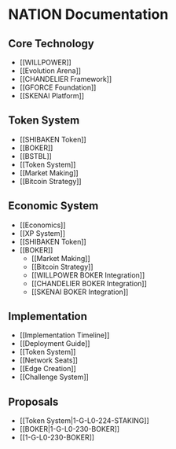 # NATION Documentation

## Core Technology
* [[WILLPOWER]]
* [[Evolution Arena]]
* [[CHANDELIER Framework]]
* [[GFORCE Foundation]]
* [[SKENAI Platform]]

## Token System
* [[SHIBAKEN Token]]
* [[BOKER]]
* [[BSTBL]]
* [[Token System]]
* [[Market Making]]
* [[Bitcoin Strategy]]

## Economic System
* [[Economics]]
* [[XP System]]
* [[SHIBAKEN Token]]
* [[BOKER]]
  * [[Market Making]]
  * [[Bitcoin Strategy]]
  * [[WILLPOWER BOKER Integration]]
  * [[CHANDELIER BOKER Integration]]
  * [[SKENAI BOKER Integration]]

## Implementation
* [[Implementation Timeline]]
* [[Deployment Guide]]
* [[Token System]]
* [[Network Seats]]
* [[Edge Creation]]
* [[Challenge System]]

## Proposals
* [[Token System|1-G-L0-224-STAKING]]
* [[BOKER|1-G-L0-230-BOKER]]
* [[1-G-L0-230-BOKER]]

